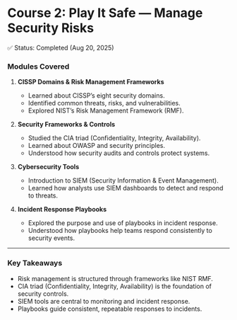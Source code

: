 # Course 2: Play It Safe — Manage Security Risks  

✅ Status: Completed (Aug 20, 2025)  

### Modules Covered
1. **CISSP Domains & Risk Management Frameworks**  
   - Learned about CISSP’s eight security domains.  
   - Identified common threats, risks, and vulnerabilities.  
   - Explored NIST’s Risk Management Framework (RMF).  

2. **Security Frameworks & Controls**  
   - Studied the CIA triad (Confidentiality, Integrity, Availability).  
   - Learned about OWASP and security principles.  
   - Understood how security audits and controls protect systems.  

3. **Cybersecurity Tools**  
   - Introduction to SIEM (Security Information & Event Management).  
   - Learned how analysts use SIEM dashboards to detect and respond to threats.  

4. **Incident Response Playbooks**  
   - Explored the purpose and use of playbooks in incident response.  
   - Understood how playbooks help teams respond consistently to security events.  

---

### Key Takeaways
- Risk management is structured through frameworks like NIST RMF.  
- CIA triad (Confidentiality, Integrity, Availability) is the foundation of security controls.  
- SIEM tools are central to monitoring and incident response.  
- Playbooks guide consistent, repeatable responses to incidents.  